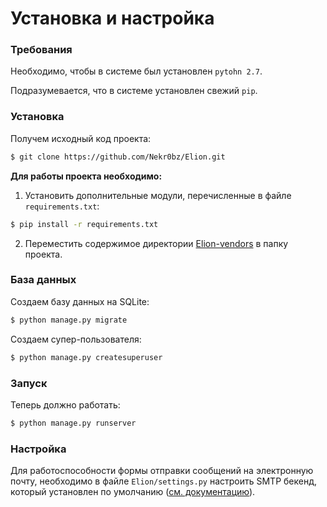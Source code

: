 # Установка и настройка
### Требования
Необходимо, чтобы в системе был установлен `pytohn 2.7`.

Подразумевается, что в системе установлен свежий `pip`.
### Установка
Получем исходный код проекта:
```sh
$ git clone https://github.com/Nekr0bz/Elion.git
```
**Для работы проекта необходимо:** 
1) Установить дополнительные модули, перечисленные в файле `requirements.txt`:
```sh
$ pip install -r requirements.txt
```
2) Переместить содержимое директории [Elion-vendors](https://github.com/Nekr0bz/Elion-vendors) в папку проекта.
### База данных
Создаем базу данных на SQLite:
```sh
$ python manage.py migrate
```
Создаем супер-пользователя:
```sh
$ python manage.py createsuperuser
```
### Запуск
Теперь должно работать:
```sh
$ python manage.py runserver
```
### Настройка
Для работоспособности формы отправки сообщений на электронную почту, необходимо в файле `Elion/settings.py` 
настроить SMTP бекенд, который установлен по умолчанию 
([см. документацию](https://docs.djangoproject.com/en/1.10/topics/email/#smtp-backend)).